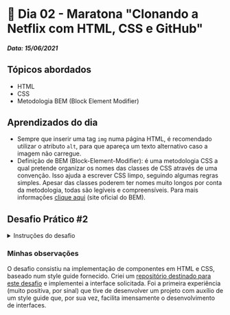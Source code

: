 # 🏁 Dia 02 -  Maratona "Clonando a Netflix com HTML, CSS e GitHub"
##### Data: 15/06/2021

## Tópicos abordados
- HTML
- CSS
- Metodologia BEM (Block Element Modifier)

## Aprendizados do dia
- Sempre que inserir uma tag `img` numa página HTML, é recomendado utilizar o atributo `alt`, para que apareça um texto alternativo caso a imagem não carregue.
- Definição de BEM (Block-Element-Modifier): é uma metodologia CSS a qual pretende organizar os nomes das classes de CSS através de uma convenção. Isso ajuda a escrever CSS limpo, seguindo algumas regras simples. Apesar das classes poderem ter nomes muito longos por conta da metodologia, todas são legíveis e compreensíveis. Para mais informações [clique aqui](https://en.bem.info/methodology/) (site oficial do BEM).

## Desafio Prático #2

<details>
<summary>Instruções do desafio</summary>

### 1. Analise o projeto no Figma
Clique em tudo, veja as cores, fontes, componentes...

### 2. Primeiros passos com o Styleguide + CSS

Com base no Styleguide que está no Figma, você pode começar a organizar o seu CSS e implementar:

- Importar a tipografia do Google Fonts
- Criar Classes estilizando os títulos
- Classes estilizando os parágrafos
- Talvez criar variáveis para as cores? ([veja mais sobre variaveis no CSS aqu](https://developer.mozilla.org/pt-BR/docs/Web/CSS/Using_CSS_custom_properties)i)

### 3. Bora começar a criar os componentes

Foque em vencer um componente de cada vez e mantendo o seu projeto e arquivos bem estruturados... Você pode seguir esta sequência:

- Primeiro criar o componente de botão
- Criar o componente de Menu Bar - Página Interna
- Criar o componente de Menu Bar - Página Inicial

O componente de categorias é um "extra" que você já pode fazer. 
Para deixar redondo, use o border-radius!

### 4. Após montar os componentes, agora insira eles no seu arquivo index preenchendo com conteúdos de exemplo

Agora que já temos os componentes... Monte a Tela Inicial como a do Figma no seu index.html
</details>

### Minhas observações

O desafio consistiu na implementação de componentes em HTML e CSS, baseado num style guide fornecido. Criei um [repositório destinado para este desafio](https://github.com/guilhermeomt/desafio-pratico-componentes) e implementei a interface solicitada. Foi a primeira experiência (muito positiva, por sinal) que tive de desenvolver um projeto com auxílio de um style guide que, por sua vez, facilita imensamente o desenvolvimento de interfaces.